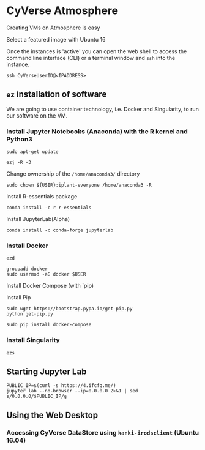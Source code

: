 # CyVerse Atmosphere

Creating VMs on Atmosphere is easy

Select a featured image with Ubuntu 16

Once the instances is 'active' you can open the web shell to access the command line interface (CLI) or a terminal window and `ssh` into the instance.

```
ssh CyVerseUserID@<IPADDRESS>
```

## `ez` installation of software

We are going to use container technology, i.e. Docker and Singularity, to run our software on the VM.

### Install Jupyter Notebooks (Anaconda) with the R kernel and Python3

```
sudo apt-get update
```

```
ezj -R -3
```

Change ownership of the `/home/anaconda3/` directory

```
sudo chown ${USER}:iplant-everyone /home/anaconda3 -R
```

Install R-essentials package

```
conda install -c r r-essentials
```

Install JupyterLab(Alpha)

```
conda install -c conda-forge jupyterlab
```

### Install Docker

```
ezd
```

```
groupadd docker
sudo usermod -aG docker $USER
```

Install Docker Compose (with `pip)

Install Pip

```
sudo wget https://bootstrap.pypa.io/get-pip.py
python get-pip.py 
```

```
sudo pip install docker-compose
```

### Install Singularity

```
ezs
```


## Starting Jupyter Lab

```
PUBLIC_IP=$(curl -s https://4.ifcfg.me/)
jupyter lab --no-browser --ip=0.0.0.0 2>&1 | sed s/0.0.0.0/$PUBLIC_IP/g
```

## Using the Web Desktop

### Accessing CyVerse DataStore using `kanki-irodsclient` (Ubuntu 16.04)

```

```
